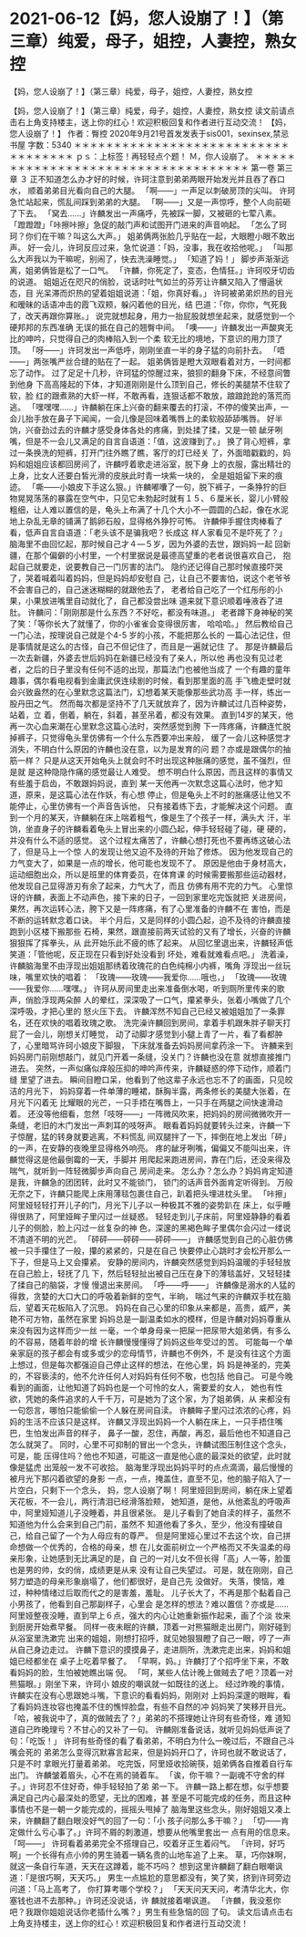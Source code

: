 # 2021-06-12【妈，您人设崩了！】（第三章）纯爱，母子，姐控，人妻控，熟女控



【妈，您人设崩了！】（第三章）纯爱，母子，姐控，人妻控，熟女控



【妈，您人设崩了！】（第三章）纯爱，母子，姐控，人妻控，熟女控
读文前请点击右上角支持楼主，送上你的红心！欢迎积极回复和作者进行互动交流！
【妈，您人设崩了！】
作者：臀控 2020年9月21号首发发表于sis001，sexinsex,禁忌书屋 字数：5340
＊＊＊＊＊＊＊＊＊＊＊＊＊＊＊＊＊＊＊＊＊＊＊＊＊＊＊＊＊＊＊＊＊＊＊
ｐｓ：上标签！再轻轻点个题！
Ｍ，你人设崩了。
＊＊＊＊＊＊＊＊＊＊＊＊＊＊＊＊＊＊＊＊＊＊＊＊＊＊＊＊＊＊＊＊＊＊＊
第一卷
第三章
３
正不知道怎么办才好的时候，许珂注意到弟弟两眼开始发光并且吞了吞口水， 顺着弟弟目光看向自己的大腿。
「啊——」一声足以刺破房顶的尖叫。
许珂急忙站起来，慌乱间踩到弟弟的大腿。
「啊——」又是一声惊呼，整个人向前砸了下去。
「窝去……」许麟发出一声痛呼，先被踩一脚，又被砸的七荤八素。
「蹬蹬蹬」「咔擦咔擦」急促的敲门声和试图开门进来的声音响起。
「怎么了珂珂？你们在干嘛？叫这么大声。」
姐弟俩两张脸几乎贴在一起，大眼瞪小眼不敢出声。
好一会儿，许珂反应过来，急忙说道：「妈，没事，我在收拾他呢。」
「叫那么大声我以为干嘛呢，别闹了，快去洗澡睡觉。」
「知道了妈！」
脚步声渐渐远离，姐弟俩皆是松了一口气。
「许麟，你死定了，变态，色情狂。」许珂咬牙切齿的说道。
姐姐近在咫尺的俏脸，说话时吐气如兰的芬芳让许麟又陷入了懵逼状态，目 光呆滞而炽热的望着姐姐说道：「姐，你真好看。」
许珂被弟弟炽热的目光和暧昧的话语冲击的霞飞双颊，躲闪着他的目光，结 巴道：「你，你你，气死我了，改天再跟你算账。」
说完就想起身，用力一抬屁股就想坐起来，就感觉到一个硬邦邦的东西准确 无误的抵在自己的翘臀中间。
「噢——」许麟发出一声酸爽无比的呻吟，只觉得自己的肉棒陷入到一个柔 软无比的境地，下意识的用力顶了顶。
「呀——」许珂发出一声低呼，刚刚坐直一半的身子猛的向前扑去。
「唔——」两张嘴严丝合缝的贴在了一起。
姐弟俩皆是瞪大双眼看着对方，一时间都忘了动作。
过了足足十几秒，许珂猛的惊醒过来，狼狈的翻身下床，不经意间瞥到他身 下高高隆起的下体，才知道刚刚是什么顶到自己，修长的美腿禁不住软了软，脸 红的跟煮熟的大虾一样，不敢再看，连狠话都不敢放，踉踉跄跄的落荒而逃。
「嘿嘿嘿……」许麟躺在床上兴奋的翻来覆去的打滚，不停的傻笑出声，一 会儿抬手放在鼻子下闻闻，一会儿像是回味着嘴唇上的柔软般舔舔嘴唇。
好半饷，兴奋劲过去的许麟才感受身体各处的疼痛，到处揉了揉，又是一顿 龇牙咧嘴，但是不一会儿又满足的自言自语道：「值，这波赚到了。」
换了背心短裤，拿过一条换洗的短裤，打开门往外瞧了瞧，客厅的灯已经关 了，外面暗戳戳的，妈妈和姐姐应该都回房间了，许麟哼着歌走进浴室，脱下身 上的衣服，露出精壮的上身，比女人还要白皙光滑的皮肤此时青一块紫一块的， 全是姐姐留下来的痕迹。
「嘶——小娘皮下手这么狠。」许麟嘟囔了一句，脱下裤子，一条狰狞的巨 物晃晃荡荡的暴露在空气中，只见它未勃起时就有１５、６厘米长，婴儿小臂般 粗细，让人难以置信的是，龟头上布满了十几个大小不一圆圆的凸起，像在水泥 地上杂乱无章的铺满了鹅卵石般，显得格外狰狞可怖。
许麟伸手握住肉棒看了看，低声自言自语道：「老头该不是骗我吧？长成这 样人家看见不是吓死了？」
脑海里不由回忆起，那时候自己才４—５岁，因为外婆的去世，跟妈妈一起 回新疆，在那个偏僻的小村里，一个村里据说是最德高望重的老者说很喜欢自己， 抱起自己就要走，说要教自己一门厉害的法门。
隐约还记得自己那时候直接吓哭了，哭着喊着叫着妈妈，但是妈妈却安慰自 己，让自己不要害怕，说这个老爷爷不会害自己的，自己迷迷糊糊的就跟他去了， 老者给自己吃了一个红彤彤的小果，小果放进嘴里自动就化了，自己都没尝出味 道来就下意识顺着唾液吞了进肚。
许麟问：「刚刚那是什么东西？不好吃，都没有味道。」
老者蹲下身神秘的笑了笑：「等你长大了就懂了，你的小雀雀会变得很厉害， 哈哈哈。」
然后教给自己一门心法，按理说自己就是个4-5 岁的小孩，不能把那么长的 一篇心法记住，但是事情就是这么的古怪，自己不但记住了，而且是一遍就记住 了。
那是许麟最后一次去新疆，外婆去世后妈妈在新疆已经没有了亲人，所以他 再也没有见过老者，之后的日子里没有任何不适的出现，那篇法门也被他当成了 一个有趣的童年趣事，偶尔看电视看到金庸武侠连续剧的时候，看到那里面的高 手飞檐走壁时就会兴致盎然的在心里默念这篇法门，幻想着某天能像那些武功高 手一样，练出一股丹田之气。
然而每次都是坚持不了几天就放弃了，因为许麟试过几百种姿势，站着，立 着，倒着，躺在，斜着，甚至吊着，都没有效果。
直到14岁的某天，他再一次心血来潮在心里默念这篇心法时，突然感觉到胯 下一阵疼痛，许麟连忙脱掉裤子，只觉得龟头里仿佛有一个什么东西要冲出来般， 缓了一会儿这种感觉才消失，不明白什么原因的许麟也没在意，以为是发育的问 题？亦或是跟偶尔的抽筋一样？
只是从这天开始龟头上就会时不时出现这种胀痛的感觉，虽不强烈，但是就 是这种隐隐作痛的感觉最让人难受。
想不明白什么原因，而且这样的事情又有些羞于启齿，不敢跟妈妈说，直到 某一天他再一次默念这篇心法时，他才知道，原来，是这篇心法在作妖，有心想 停止，但是龟头上不时的胀痛感让他又不能停止，心里仿佛有一个声音告诉他， 只有接着练下去，才能解决这个问题。
直到一个月的某天，许麟躺在床上喘着粗气，像是生了个孩子一样，满头大 汗，半饷，坐直身子的许麟看着龟头上冒出来的小圆凸起，伸手轻轻碰了碰，硬 硬的，并没有什么不适的感觉。
这个过程太痛苦了，许麟心想打死也不要再练这破心法了，但是马上一个惊 人的发现让他又迫不及待的开始了修炼。
因为他发现自己的力气变大了，如果是一点的增长，他可能也发现不了。
原因是他由于身材高大，运动细胞出众，所以是班里的体育委员，在体育课 的时候需要搬那些运动器材，他发现自己显得游刃有余了起来，力气大了，而且 仿佛有用不完的力气。
心里惊讶的许麟，表面上不动声色，接下来的日子，一回到家里吃完饭就把 关进房间，果然，再次运转心法，胯下又是一阵疼痛，有了心里准备的许麟不在 害怕，而是不断的运转默念着口诀。
半个月后，又是同样的小圆凸起，迫不及待的许麟直接跑到小区楼下搬那些 石椅，果然，跟直接前两天试验的又有了增长，兴奋的许麟狠狠挥了挥拳头，从 此开始乐此不疲的练了起来。
从回忆里退出来，许麟轻声低笑道：「管他呢，反正现在只看到好处没看到 坏处，难看就难看点吧。」
洗着澡，许麟脑海里不由浮现出姐姐那绣着玫瑰花的白色纯棉小内裤，嘴角 浮现出一丝玩味，嘴里欢快的唱着：
「玫瑰——玫瑰——我爱你……哦也，」
「玫瑰——玫瑰——我爱你……嘿嘿。」
许珂从房间里走出来准备倒水喝，听到厕所里传来的歌声，俏脸浮现两朵醉 人的晕红，深深吸了一口气，攥紧拳头，张着小嘴做了几个深呼吸，才把心里的 怒火压下去。
许麟浑然不知自己已经又被姐姐加了一条罪名，还在欢快的唱着玫瑰之歌。
洗完澡许麟回到房间，拿着手机跟朱胖子聊天打屁了一会儿，刚想关灯睡觉， 动了动脚才感觉到小腿上青了一片，看了看都肿了，心里暗骂许珂小娘皮下脚狠， 下床就准备去妈妈房间拿药涂一下。
许麟来到妈妈房门前刚想敲门，就见门开着一条缝，没关门？许麟也没在意 就想直接推门进去。
突然，一声似痛似痒般压抑的呻吟声传来，许麟疑惑的停下动作，顺着门缝 里望了进去。
瞬间目瞪口呆，他看到了他这辈子永远也忘不了的画面，只见皎洁的月光下， 妈妈穿着一件单薄的睡裙，酥胸半露，两条修长的美腿大张着，在月光下闪着无 比耀眼的光芒，一只手捂在嘴唇上，一只手在两腿之间快速滑动着。
还没等他细看，忽然「吱呀——」一阵微风吹来，把妈妈的房间微微吹开一 条缝，老旧的木门发出一声刺耳的吱呀声。
眼看着妈妈就要转头过来，许麟一下子惊醒，猛的转身就要逃离，不料慌乱 间双腿拌了一下，摔倒在地上发出「砰」的一声，在安静的夜晚里显得格外响亮。
疼的龇牙咧嘴，偏偏又不能叫出来，许麟觉得这是他最倒霉的一天，手脚并 用爬起来跑进房间，靠在门后，还没来得及喘气，就听到一阵轻微脚步声向自己 房间走来。
怎么办？怎么办？妈妈肯定知道是我，许麟急的团团转，此时又不能锁门， 锁门的话声音外面肯定听得到。
万般无奈之下，许麟只能爬上床用薄毯包裹住自己，趴着把头埋进枕头里。
「咔擦」阿里娅轻轻打开儿子的门，月光下儿子以一种极其不雅的姿势趴在 床上，似乎睡得很熟了，阿里娅眸子里闪过一丝疑惑。
轻轻走到儿子床前，阿里娅静静的看着儿子的侧脸，脸上闪过一丝复杂的神 色，深邃的黑褐色眸子里偶尔会闪过一缕说不清道不明的光芒。
「砰砰——砰砰——砰砰——」
许麟感觉到自己的心脏仿佛被一只手攥住了一般，攥的紧紧的，只是在自己 快要停止心跳时才会松开那么一下子，但是马上又会攥紧。
安静的房间内，许麟突然感觉到妈妈温暖的手轻轻放在自己脸上，轻抚了几 下，然后轻轻扯出被自己压在身下的薄毯盖好，又轻轻揉了揉自己的脑袋，才慢 慢退出来房间。
「呼——呼——」
许麟像是溺水的人猛的得救，贪婪的大口大口的呼吸着新鲜的空气，半晌， 喘过气来的许麟双手枕在脑后，望着天花板陷入了沉思。
妈妈在自己心里的印象从来都是，高贵，威严，美艳不可方物，虽然在家里 妈妈总是一副温柔如水的模样，但是许麟对妈妈尊重从来没有因为这样而少一丝 一毫，一个单身母亲一把屎一把尿带大姐弟俩，有多么的不容易，随着年龄的增 长许麟慢慢懂得了妈妈这些年受过的苦。
可能每一个单亲家庭的孩子都会有或多或少的恋母情节，许麟也不例外，不 是没有往这个方面上想过，但是每次都强迫自己停止这样的想法，在他心里，妈 妈是神圣的，完美的，不容亵渎的，他不允许任何人对妈妈有任何不敬，也包括 他自己。
可是今晚看到的画面，让他知道了妈妈也是一个可怜的女人，需要爱的女人， 她也有性欲，凭她的条件追求的人千千万，可是她为了这个家，为了姐弟俩，从 来都没有一句怨言，哪怕只能偷偷一个人躲在房间自渎。
许麟眸子里闪过浓浓的心疼，妈妈的生活不应该只是这样。
许麟又浮现出妈妈一个人躺在床上，一只手捂住嘴巴，生怕发出声音的样子， 鼻子一酸，忍住，再酸，再忍，最后他也不知道自己怎么就哭了。
同时，心里不可抑制的冒出一个念头，许麟试图压制住这个念头，可是，能 压得住吗？他也不知道，可能这一直是他心底的最深处的欲望，此时就像是猛虎 出笼般一发不可收拾。
脑海里浮现出妈妈平时的点点滴滴，最后慢慢的被月光下那闪着欲望的身影 一点，一点，掩盖住，直至不见，他的脑子陷入了一片空白，只剩下一个念头， 妈，您人设崩了啊！
阿里娅回到房间，躺在床上望着天花板，不一会儿，两行清泪已经滑落脸颊， 她知道，是他，从他紊乱的呼吸声中，阿里娅知道儿子没睡着，并且很紧张。
是儿子看到了她自渎的样子，虽然不知道他为什么会来到自己门前，虽然不 知道他看了多久，至少，他没有撞破自己，给自己留了一个为人母应有的尊严。
但是阿里娅心里过不去这个坎，自己拼命想做一个优秀的，合格的母亲，想 在儿女面前树立一个严格而又不失温柔的母亲形象，让她感到无比满足的是，自 己的一对儿女不但长得「高」人一等，脸蛋也是男的帅，女的俏，成绩更是从来 没有让自己失望过。
可是，就在刚刚，自己努力塑造的母亲形象崩塌了，他们都很好，是自己先 没做好。
失落，懊恼，难过，种种情绪过后取而代之的是害羞，羞耻。
儿子长大了，不再是那个黏着自己小男孩了，他看到自己那副样子，心里会 是怎样的想法？难以置信？亦或是……
阿里娅整夜没睡，直到早上６点，强大的内心让她重新振作起来，画了个淡 妆来到厨房开始煮早餐。
同样一夜未眠的许麟，顶着一对熊猫眼走出房门，刚好碰到从浴室里洗漱完 出来的姐姐，刚想打招呼，就见她狠狠瞪了自己一眼，哼了一声从自己身边走过。
许麟下意识的摸摸鼻子，走进厕所，洗漱完走出来，妈妈和姐姐已经都坐在 桌子上吃着早餐了。
「早啊，妈。」许麟打了个招呼坐下来，不敢看妈妈的脸，生怕被她瞧出端 倪。
「呵，某些人估计晚上做贼去了吧？顶着一对熊猫眼。」刚坐下来，许珂小 娘皮的嘲讽就一如既往的送上。
经过昨晚的事情，许麟实在没有心思跟她斗嘴，下意识的看看妈妈，刚刚对 上妈妈深邃的眼眸，看了看妈妈连妆容也掩盖不住的憔悴脸盘，有些不自然的冲 妈妈笑了笑移开目光。
「哈，被我说中了，真的做贼去了？」弟弟的不搭理她让许珂有些奇怪，难 道知道自己昨晚理亏？不甘心的又补了一句。
许麟刚准备说话，就听见妈妈低声说了句：「吃饭！」
许珂有些奇怪的看了看弟弟，不明白为什么一晚过后，不跟自己斗嘴会死的 弟弟怎么变得沉默寡言起来，但是妈妈开口了，许珂也就不敢说话了，只是不时 拿眼光打量着弟弟。
吃完饭，阿里娅收拾碗筷，姐弟俩各自推着自行车出门。
许麟皱着眉头，心不在焉的骑着车。
「诶，你干嘛？一副魂不守舍的样子。」许珂忍不住好奇，伸手轻轻拍了弟 弟一下。
许麟一路上都在想，似乎想要满足自己内心最深处的愿望，无比的困难，甚 至是不可能完成的任务，而且这种事情也不是一朝一夕能完成的，摇摇头甩掉了 脑海里这些念头，刚好姐姐又凑上来，许麟翻了翻白眼没好气的回了一句：「小 孩子问那么多干嘛？」
「切——肯定做什么亏心事了。」许珂不屑的刺激道，想要从他嘴里套出一 点有用的信息来。
「呵——」
许珂看着弟弟完全不搭理自己，咬着牙正生着闷气。
「许珂，好巧啊」一个长得有点小帅的男生骑着一辆名贵的山地车追了上来。
草，巧你妹啊，就这一条自行车道，天天在这蹲着，能不巧吗？
想到这里许麟翻了翻白眼嘲讽道：「是很巧啊，天天巧。」
男生一点尴尬的意思都没有，笑了笑，挤到许珂旁边问道：「马上高考了， 你打算考哪个学校？」
「天天问天天问，考清华北大，你塞钱也进不去那种。」许珂还没说话，许 麟就接着嘲讽道。
「许麟，我没惹你吧？我跟你姐姐说话你老插什么嘴？」男生有些急恼的回 了句。
读文后请点击右上角支持楼主，送上你的红心！欢迎积极回复和作者进行互动交流！



